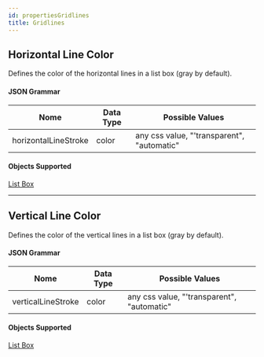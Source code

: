 ```yaml
---
id: propertiesGridlines
title: Gridlines
---
```


## Horizontal Line Color

Defines the color of the horizontal lines in a list box (gray by default).

#### JSON Grammar

| Nome                 | Data Type | Possible Values                            |
| -------------------- | --------- | ------------------------------------------ |
| horizontalLineStroke | color     | any css value, "'transparent", "automatic" |

#### Objects Supported

[List Box](listbox_overview.md)

---

## Vertical Line Color

Defines the color of the vertical lines in a list box (gray by default).

#### JSON Grammar

| Nome               | Data Type | Possible Values                            |
| ------------------ | --------- | ------------------------------------------ |
| verticalLineStroke | color     | any css value, "'transparent", "automatic" |

#### Objects Supported

[List Box](listbox_overview.md)
